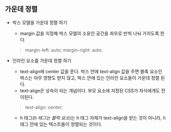 ## 가운데 정렬
- 박스 모델을 가운데 정렬 하기
    + margin 값을 지정해 박스 모델의 소유인 공간을 좌우로 반씩 나눠 가지도록 한다.
    > margin-left: auto;
    margin-right: auto;
- 인라인 요소를 가운데 정렬 하기
    + text-align에 center 값을 준다. 박스 안에 text-align 값을 주면 블록 요소인 박스는 아무 영향도 받지 않고, 박스 안에 있는 인라인 요소들이 가운데 정렬 된다.
    + text-align은 상속이 되는 개념이다. 부모 요소에 지정된 CSS가 자식에게도 전이된다. 
    > text-align: center;
    
    + h 태그(_h 태그는 블럭 요소_)는 h 태그 자체가 text-align을 받는 것이 아니라, h 태그 안에 있는 텍스트들이 정렬되는 것이다.